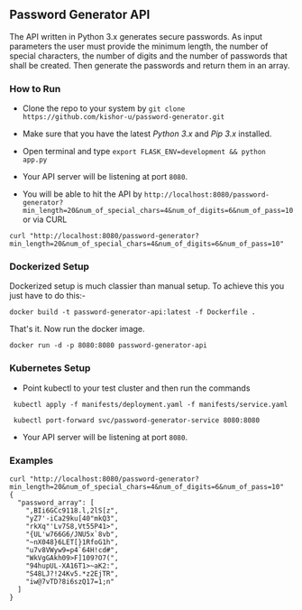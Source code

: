 ## Password Generator API 

The API written in Python 3.x generates secure passwords. As input parameters the user must provide
the minimum length, the number of special characters, the number of digits and the number of passwords that shall be created. Then generate the passwords and return them in an array.

### How to Run

- Clone the repo to your system by `git clone https://github.com/kishor-u/password-generator.git`

- Make sure that you have the latest _Python 3.x_ and _Pip 3.x_ installed.

- Open terminal and type `export FLASK_ENV=development && python app.py`

- Your API server will be listening at port `8080`.

- You will be able to hit the API by `http://localhost:8080/password-generator?min_length=20&num_of_special_chars=4&num_of_digits=6&num_of_pass=10` or via CURL 

```shell
curl "http://localhost:8080/password-generator?min_length=20&num_of_special_chars=4&num_of_digits=6&num_of_pass=10"
```

### Dockerized Setup

Dockerized setup is much classier than manual setup. To achieve this you just have to do this:-

```shell
docker build -t password-generator-api:latest -f Dockerfile .
```

That's it. Now run the docker image.

```shell
docker run -d -p 8080:8080 password-generator-api
```

### Kubernetes Setup

- Point kubectl to your test cluster and then run the commands

```shell
 kubectl apply -f manifests/deployment.yaml -f manifests/service.yaml

 kubectl port-forward svc/password-generator-service 8080:8080
```
- Your API server will be listening at port `8080`.

### Examples
```shell
curl "http://localhost:8080/password-generator?min_length=20&num_of_special_chars=4&num_of_digits=6&num_of_pass=10"
{
  "password_array": [
    ",BIi6GCc9118.l,2lS[z",
    "yZ7'-iCa29ku[40"mkQ3",
    "rkXq"'Lv7S8,Vt55P41>",
    "{UL'w766G6/JNU5x`8vb",
    "~nX048}6LET[}1RfoG1h",
    "u7v8VWyw9=p4`64H!cd#",
    "WkVgGAkh09>F]109?O7(",
    "94hupUL-XA16T1>~aK2:",
    "S48LJ?!24Kv5.*z2EjTR",
    "iw@7vTD?8i6szQ17=1;n"
  ]
}
```